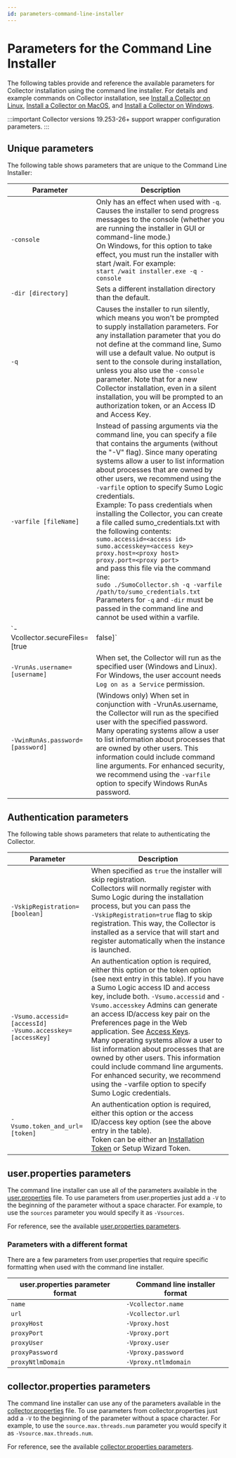 ```yaml
---
id: parameters-command-line-installer
---
```


# Parameters for the Command Line Installer

The following tables provide and reference the available parameters for Collector installation using the command line installer. For details and example commands on Collector installation, see [Install a Collector on Linux](../linux.md), [Install a Collector on MacOS](../macos.md), and [Install a Collector on Windows](../windows.md). 

:::important
Collector versions 19.253-26+ support wrapper configuration parameters.
:::

## Unique parameters

The following table shows parameters that are unique to the Command Line Installer:

| Parameter | Description |
|--|--|
| `-console` | Only has an effect when used with `-q`. Causes the installer to send progress messages to the console (whether you are running the installer in GUI or command-line mode.)<br/>On Windows, for this option to take effect, you must run the installer with start /wait. For example:<br/>`start /wait installer.exe -q -console` |
| `-dir [directory]` | Sets a different installation directory than the default. |
| `-q` | Causes the installer to run silently, which means you won't be prompted to supply installation parameters. For any installation parameter that you do not define at the command line, Sumo will use a default value. No output is sent to the console during installation, unless you also use the `-console` parameter.  Note that for a new Collector installation, even in a silent installation, you will be prompted to an authorization token, or an Access ID and Access Key. |
| `-varfile [fileName]` | Instead of passing arguments via the command line, you can specify a file that contains the arguments (without the "-V" flag).  Since many operating systems allow a user to list information about processes that are owned by other users, we recommend using the `-varfile` option to specify Sumo Logic credentials.<br/>Example: To pass credentials when installing the Collector, you can create a file called sumo_credentials.txt with the following contents:<br/>`sumo.accessid=<access id>`<br/>`sumo.accesskey=<access key>`<br/>`proxy.host=<proxy host>`<br/>`proxy.port=<proxy port>`<br/>and pass this file via the command line:<br/>`sudo ./SumoCollector.sh -q -varfile /path/to/sumo_credentials.txt`<br/>Parameters for `-q` and `-dir` must be passed in the command line and cannot be used within a varfile. |
| `-Vcollector.secureFiles=[true|false]` | By default, new Collector installations will use [Enhanced File System Security](enhanced-file-system-security-installed-collectors.md). To disable this feature during installation, use the command line argument:<br/>`-Vcollector.secureFiles=false` |
| `-VrunAs.username=[username]` | When set, the Collector will run as the specified user (Windows and Linux). For Windows, the user account needs `Log on as a Service` permission. |
| `-VwinRunAs.password=[password]` | (Windows only) When set in conjunction with -VrunAs.username, the Collector will run as the specified user with the specified password.<br/>Many operating systems allow a user to list information about processes that are owned by other users. This information could include command line arguments. For enhanced security, we recommend using the `-varfile` option to specify Windows RunAs password. |

## Authentication parameters

The following table shows parameters that relate to authenticating the
Collector.

| Parameter | Description |
|--|--|
| `-VskipRegistration=[boolean]` | When specified as `true` the installer will skip registration.<br/>Collectors will normally register with Sumo Logic during the installation process, but you can pass the `‑VskipRegistration=true` flag to skip registration. This way, the Collector is installed as a service that will start and register automatically when the instance is launched. |
| `-Vsumo.accessid=[accessId]`<br/>`-Vsumo.accesskey=[accessKey]` | An authentication option is required, either this option or the token option (see next entry in this table). If you have a Sumo Logic access ID and access key, include both. `-Vsumo.accessid` and `-Vsumo.accesskey` Admins can generate an access ID/access key pair on the Preferences page in the Web application. See [Access Keys](../../../manage/security/access-keys.md).<br/>Many operating systems allow a user to list information about processes that are owned by other users. This information could include command line arguments. For enhanced security, we recommend using the -varfile option to specify Sumo Logic credentials. |
| `-Vsumo.token_and_url=[token]` | An authentication option is required, either this option or the access ID/access key option (see the above entry in the table).<br/>Token can be either an [Installation Token](../../../manage/security/installation-tokens.md) or Setup Wizard Token. |

## user.properties parameters

The command line installer can use all of the parameters available in the [user.properties](user-properties.md) file. To use parameters from user.properties just add a `-V` to the beginning of the parameter without a space character. For example, to use the `sources` parameter you would specify it as `-Vsources`.  
  
For reference, see the available [user.properties parameters](user-properties.md).

### Parameters with a different format

There are a few parameters from user.properties that require specific
formatting when used with the command line installer.

| user.properties parameter format | Command line installer format |
|--------------------------------------|-----------------------------------|
| `name` | `-Vcollector.name ` |
| `url` | `-Vcollector.url` |
| `proxyHost` | `-Vproxy.host ` |
| `proxyPort` | `-Vproxy.port` |
| `proxyUser` | `-Vproxy.user` |
| `proxyPassword` | `-Vproxy.password` |
| `proxyNtlmDomain` | `-Vproxy.ntlmdomain` |

## collector.properties parameters

The command line installer can use any of the parameters available in the [collector.properties](collector-properties.md) file. To use parameters from collector.properties just add a `-V` to the beginning of the parameter without a space character. For example, to use the `source.max.threads.num` parameter you would specify it as `-Vsource.max.threads.num`. 

For reference, see the available [collector.properties parameters](collector-properties.md).

<!-- Hidden table

|  Parameter | Type | Description | Default Value |
|--|--|--|--|
| -Valerts.ttl.min                                   | integer  | Duration in minutes before deleting alerts stored in the Collector directory.                                                                   | 180                                                              |
| -Vaws.metadata.cache.enabled                       | boolean  | Enable fetching and caching AWS-specific local metadata.                                                                                        | true                                                             |
| -Vaws.metadata.cache.fetch.timeout.ms              | integer  | HTTP connection timeout in milliseconds when attempting to fetch AWS-specific local metadata.                                                   | 1000                                                             |
| -Vaws.metadata.cache.url                           | string   | AWS-specific URL to fetch local metadata to cache.                                                                                              | http://169.254.169.254/latest/dynamic/instance-identity/document |
| -Vcollector.backoff.max.timeInMillis               | integer  | Maximum backoff duration in milliseconds for Windows Event Log Sources.                                                                         | 60000                                                            |
| -Vcollector.backoff.min.timeInMillis               | integer  | Initial backoff duration in milliseconds for Windows Event Log Sources.                                                                         | 5000                                                             |
| -Vcollector.connection.fixCount                    | integer  | Specifies a fixed number of connections to establish when sending data to Sumo Logic. Must be less than or equal to `collector.connection.max`. | -1                                                               |
| -Vcollector.connection.max                         | integer  | Maximum number of connections to establish when sending data to Sumo Logic.                                                                     | 3                                                                |
| -Vcollector.localfile.inputType                    | string   | Override for the type of local file reading mechanism. Possible override values include "nonblocking" and "simple".                             | NULL                                                             |
| -Vcollector.localFile.oldFileMaxEps                | integer  | Number of events per second used to determine how long to sleep when monitoring an old file.                                                    | 500                                                              |
| -Vcollector.localFile.oldThresholdMillis           | integer  | Duration in milliseconds after which to move a monitored file to "old" working set.                                                             | 900000                                                           |
| -Vcollector.metrics.dumper.millis                  | integer  | Time period in milliseconds to log Collector metrics and usage information to collector-usage.log.                                              | 600000                                                           |
| -Vcollector.pipeline.maxMessageCount               | integer  | Number of messages to accumulate before flushing the log outbound queue.                                                                        | 1000                                                             |
| -Vcollector.pipeline.maxMessagesSize               | integer  | Size in bytes to accumulate before flushing the log outbound queue.                                                                             | 1048576                                                          |
| -Vcollector.pipeline.metrics.maxMessageCount       | integer  | Number of messages to accumulate before flushing the metrics outbound queue.                                                                    | 1000                                                             |
| -Vcollector.pipeline.metrics.maxMessagesSize       | integer  | Size in bytes to accumulate before flushing the metrics outbound queue.                                                                         | 1048576                                                          |
| -Vcollector.pipeline.metrics.windowSizeMillis      | integer  | Time period in milliseconds to flush the metrics outbound queue.                                                                                | 200                                                              |
| -Vcollector.pipeline.windowSizeMillis              | integer  | Time period in milliseconds to flush the log outbound queue.                                                                                    | 1000                                                             |
| -Vcollector.registration.delay.ms                  | integer  | Delay in milliseconds for Collector registration.                                                                                               | 0                                                                |
| -Vcollector.syslog.udp.readBufferSize              | integer  | Maximum size in bytes to buffer payloads received via UDP with Syslog Sources.                                                                  | 2048                                                             |
| -Vcollector.wildcard.fpSize                        | integer  | Fingerprint size to use (in bytes) when determining new file rotation.                                                                          | 2048                                                             |
| -Vcollector.wildcard.pathMatcher                   | string   | Path expression matcher to use when evaluating file paths.                                                                                      | RegexPathExpressionMatcher                                       |
| -Vcollector.winlog.dcom.connectionTimeout          | integer  | WMI connection timeout in milliseconds for Windows Event Log Sources.                                                                           | 60000                                                            |
| -Vcollector.winlog.dcom.notificationSessionTimeout | integer  | WMI notification session timeout in milliseconds for Windows Event Log Sources.                                                                 | 1800000                                                          |
| -Vcollector.winlog.dcom.querySessionTimeout        | integer  | WMI query session timeout in milliseconds for Windows Event Log Sources.                                                                        | 30000                                                            |
| -Vcollector.winlog.initial.sleep.ms                | integer  | Duration in milliseconds to sleep before checking for missed events between catch up and first notification.                                    | 10000                                                            |
| -Vcollector.winlog.maxThreads                      | integer  | Maximum number of threads to use when processing Windows events.                                                                                | 16                                                               |
| -Vcollector.winlog.queryBatchSize                  | integer  | Number of elements to fetch during catch up for Windows Event Log Sources.                                                                      | 20000                                                            |
| -Vcollector.winlog.queryDoCatchup                  | boolean  | Enable running catchup queries for Windows Event Log Sources.                                                                                   | true                                                             |
| -Vcollector.winlog.queryLongWaitTime               | integer  | Duration in milliseconds to sleep for long queries performed by Windows Event Log Sources.                                                      | 3000                                                             |
| -Vcollector.winlog.queryShortWaitTime              | integer  | Duration in milliseconds to sleep for short queries performed by Windows Event Log Sources.                                                     | 250                                                              |
| -Vcollector.winlog.retryConnection                 | integer  | Duration in milliseconds to wait before retrying a failed connection on Windows Event Log Sources.                                              | 15000                                                            |
| -Vcommand.fetch.maxRetry                           | integer  | Maximum number of times to retry fetching remote commands from Sumo Logic before closing the command channel.                                   | 15                                                               |
| -Vcommand.fetch.retryInterval                      | integer  | Time period in milliseconds to retry fetching remote commands from Sumo Logic.                                                                  | 5000                                                             |
| -Vdocker.apiVersion                                | string   | Override for Docker API version to use when collecting from Docker container sources.                                                           | NULL                                                             |
| -Vdocker.blockProblematicContainerInMs             | integer  | Maximum time in milliseconds to block retry for error-producing Docker container sources.                                                       | 900000                                                           |
| -Vdocker.maxContainerErrorPerMinute                | integer  | Maximum number of error retry attempts per Docker container source.                                                                             | 20                                                               |
| -Vdocker.maxPerContainerConnections                | integer  | Maximum number of Docker container connections to monitor per source.                                                                           | 40                                                               |
| -Vforwarding.hcp.dateStamperFormat                 | string   | Timestamp format to use when forwarding data to a REST sink source.                                                                             | yyyy-MM-dd                                                       |
| -Vforwarding.http.iso8859                          | boolean  | Enable forwarding ISO-8859 entities to a REST sink source.                                                                                      | false                                                            |
| -Vforwarding.syslog.maxMessageSize                 | integer  | Sets the segment size in bytes of forwarded syslog messages.                                                                                    | 1024                                                             |
| -VfreeSpace.threshold.percent                      | integer  | Percentage threshold of free disk space after which the Collector enters flushing mode.                                                         | 10                                                               |
| -Vgraphite.hostname                                | string   | Override the hostname of the syslog server for legacy Graphite sources.                                                                         | NULL                                                             |
| -Vhttp.connectionTimeout                           | integer  | HTTP connection timeout in milliseconds when attempting to send data to Sumo Logic.                                                             | 60000                                                            |
| -Vhttp.socketTimeout                               | integer  | HTTP socket timeout in milliseconds when attempting to send data to Sumo Logic.                                                                 | 60000                                                            |
| -Vhttp.transmitter.retry.sleep.ms                  | integer  | Duration in milliseconds to sleep before retrying sending on connection failure.                                                                | 5000                                                             |
| -VhttpAppender.disable                             | boolean  | Disable diagnostic HTTP appender for Collector logging.                                                                                         | false                                                            |
| -Vjson.sync.sleep.time                             | integer  | Time period in milliseconds to check for changes to the Sources JSON sync file.                                                                 | 1000                                                             |
| -Vjson.sync.waiting.after.fail                     | integer  | Duration in milliseconds to wait before retrying to sync to a JSON source sync file after failure.                                              | 600000                                                           |
| -Vlocal.win.event.collection.flag                  | string   | Override for the type of local Windows event collection. Possible override values include "0" for legacy mode.                                  | NULL                                                             |
| -Vlocal.win.event.collection.legacy                | string   | Override for the type of local Windows event collection. Possible override values include "1" for legacy mode.                                  | NULL                                                             |
| -VlocalWindowsEventLog.batchSize                   | integer  | Number of elements to fetch per batch for Windows Event Log Sources.                                                                            | 512                                                              |
| -VlocalWindowsEventLog.sleepIntervalMs             | integer  | Sleep time in milliseconds to wait in between fetching events for Windows Event Log Sources.                                                    | 0                                                                |
| -VLogSender.pause.override                         | boolean  | Pause sending HTTP data from the log sender to Sumo Logic.                                                                                      | false                                                            |
| -Vmetadata.cache.expiration.sec                    | integer  | Duration in seconds to expire and retry fetching local metadata cached by the Collector.                                                        | 600                                                              |
| -VMetricsSender.pause.override                     | boolean  | Pause sending HTTP data from the metric sender to Sumo Logic.                                                                                   | false                                                            |
| -Voffline.numRetries                               | integer  | Number of retry attempts before entering offline collection mode on connection failure.                                                         | 3                                                                |
| -Vpaging.lowerbound.mb                             | integer  | Size in megabytes of free storage space available after which the Collector exits flushing mode.                                                | 32                                                               |
| -Vpaging.upperbound.mb                             | integer  | Size in megabytes of free storage space available after which the collector enters flushing mode.                                               | 2048                                                             |
| -VpileAggregator.maxBatchPayloadSize               | integer  | Maximum size in bytes to accumulate to flush aggregated piles for log pipeline.                                                                 | 4194304                                                          |
| -VpileAggregator.maxPiles                          | integer  | Maximum number of piles to aggregate before flushing piles for log pipeline.                                                                    | 5                                                                |
| -VpileAggregator.metrics.maxBatchPayloadSize       | integer  | Maximum size in bytes to accumulate to flush aggregated piles for metrics pipeline.                                                             | 1048576                                                          |
| -VpileAggregator.metrics.maxPiles                  | integer  | Maximum number of piles to aggregate before flushing piles for metrics pipeline.                                                                | 10                                                               |
| -VpileAggregator.metrics.period                    | integer  | Time period in milliseconds to flush aggregated piles for metrics pipeline.                                                                     | 1000                                                             |
| -VpileAggregator.period                            | integer  | Time period in milliseconds to flush aggregated piles for log pipeline.                                                                         | 1000                                                             |
| -Vqueue.checking.interval.sec                      | integer  | Time period in seconds the collector will calculate outbound queue statistics.                                                                  | 300                                                              |
| -Vqueue.max.disk.gb                                | integer  | Size in gigabytes for on-disk outbound queue for log sources.                                                                                   | 3                                                                |
| -Vqueue.max.memory.mb                              | integer  | Size in megabytes for in-memory outbound queue for log sources.                                                                                 | 8                                                                |
| -Vqueue.metrics.max.disk.gb                        | integer  | Size in gigabytes for on-disk outbound queue for metric sources.                                                                                | 1                                                                |
| -Vqueue.metrics.max.memory.mb                      | integer  | Size in megabytes for in-memory outbound queue for metric sources.                                                                              | 8                                                                |
| -Vrefresh.event.session.period                     | integer  | Time period in milliseconds to refresh the event session for Windows Event Log Sources.                                                         | 3600000                                                          |
| -Vrefresh.local.log.names.period                   | integer  | Time period in milliseconds to retrieve log names for new event logs for Windows Event Log Sources.                                             | 86400000                                                         |
| -Vremote.file.connect.retries                      | integer  | Number of retry attempts when connecting to a remote file host.                                                                                 | 3                                                                |
| -Vsource.max.threads.num                           | integer  | Maximum number of threads to use when scanning files for a given source.                                                                        | 6                                                                |
| -Vsource.scan.file.cacheTtl                        | integer  | Maximum time duration in milliseconds before repopulating directory hierarchy.                                                                  | 1800000                                                          |
| -Vssh.host.verify.file                             | string   | File path of SSH host key verification file to use when verifying remote hosts.                                                                 | NULL                                                             |
| -Vstreaming.metrics.hostname                       | string   | Override the hostname of the syslog server for Streaming Metrics source types.                                                                  | NULL                                                             |
| -Vsyslog.dns.cache.timeout                         | integer  | Timeout in milliseconds to resolve DNS host lookup information for Syslog Sources.                                                              | 300000                                                           |
| -Vsyslog.hostname                                  | string   | Host name that identifies the network interface Syslog Sources should bind to.                                                                  | NULL                                                             |
| -Vtcp.syslog.server.socket.timeout.ms              | integer  | Duration in milliseconds socket timeout to use for Syslog Sources. Set to 0 to disable the timeout.                                             | 120000                                                           |
| -VthreadDumps.enabled                              | boolean  | Enable periodic thread dumps to be printed to the collector.log file.                                                                           | false                                                            |
| -VthreadDumps.frequencyMs                          | integer  | Time period in milliseconds to log thread dumps when thread dumps are enabled.                                                                  | 60000                                                            |
| -Vupgrade.auto.enabled                             | boolean  | Enable automatic upgrade check for the Collector.                                                                                               | false                                                            |
| -Vupgrade.check.frequency                          | integer  | Time period in seconds to check for upgrades when automatic upgrades are enabled.                                                               | 3600                                                             |
| -Vwaiting.time.before.stop.thread                  | integer  | Duration in milliseconds to wait before the monitoring of the Sources JSON sync file is stopped.                                                | 15000                                                            |
| -Vwildcard.inputs.handler.removed.input.timeout    | integer  | Duration in milliseconds to wait before the monitoring of an unmodified file is stopped.                                                        | 1800000                                                          |
| -Vwindows.local.jni                                | boolean  | Enable using JNI for local Windows Event Log Sources.                                                                                           | true                                                             |
| -Vwrapper.out.oom                                  | string   | Custom message to log upon OutOfMemory exception from Wrapper.                                                                                  | The JVM has run out of memory.                                   |
| -Vwrapper.out.stop                                 | string   | Custom message to log upon stopping the Wrapper.                                                                                                | Wrapper Stopped                                                  |
-->
